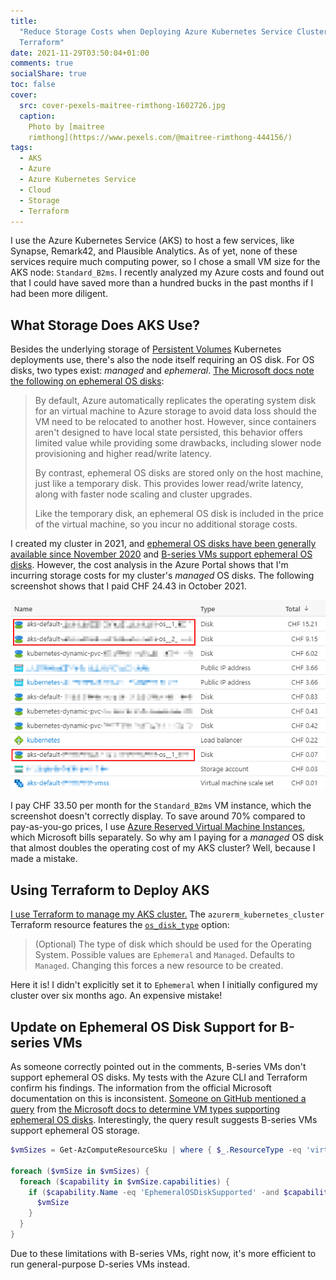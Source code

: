 ```yaml
---
title:
  "Reduce Storage Costs when Deploying Azure Kubernetes Service Clusters with
  Terraform"
date: 2021-11-29T03:50:04+01:00
comments: true
socialShare: true
toc: false
cover:
  src: cover-pexels-maitree-rimthong-1602726.jpg
  caption:
    Photo by [maitree
    rimthong](https://www.pexels.com/@maitree-rimthong-444156/)
tags:
  - AKS
  - Azure
  - Azure Kubernetes Service
  - Cloud
  - Storage
  - Terraform
---
```


I use the Azure Kubernetes Service (AKS) to host a few services, like Synapse,
Remark42, and Plausible Analytics. As of yet, none of these services require
much computing power, so I chose a small VM size for the AKS node:
`Standard_B2ms`. I recently analyzed my Azure costs and found out that I could
have saved more than a hundred bucks in the past months if I had been more
diligent.

<!--more-->

## What Storage Does AKS Use?

Besides the underlying storage of
[Persistent Volumes](https://kubernetes.io/docs/concepts/storage/persistent-volumes/)
Kubernetes deployments use, there's also the node itself requiring an OS disk.
For OS disks, two types exist: _managed_ and _ephemeral_.
[The Microsoft docs note the following on ephemeral OS disks](https://docs.microsoft.com/en-us/azure/aks/cluster-configuration#ephemeral-os):

> By default, Azure automatically replicates the operating system disk for an
> virtual machine to Azure storage to avoid data loss should the VM need to be
> relocated to another host. However, since containers aren't designed to have
> local state persisted, this behavior offers limited value while providing some
> drawbacks, including slower node provisioning and higher read/write latency.
>
> By contrast, ephemeral OS disks are stored only on the host machine, just like
> a temporary disk. This provides lower read/write latency, along with faster
> node scaling and cluster upgrades.
>
> Like the temporary disk, an ephemeral OS disk is included in the price of the
> virtual machine, so you incur no additional storage costs.

I created my cluster in 2021, and
[ephemeral OS disks have been generally available since November 2020](https://github.com/Azure/AKS/releases/tag/2020-11-16)
and
[B-series VMs support ephemeral OS disks](https://docs.microsoft.com/en-us/azure/virtual-machines/sizes-b-series-burstable).
However, the cost analysis in the Azure Portal shows that I'm incurring storage
costs for my cluster's _managed_ OS disks. The following screenshot shows that I
paid CHF 24.43 in October 2021.

![Screenshot of my October 2021 Azure Kubernetes Cluster costs in the Azure Portal](azure-portal-cost-analysis.png)

I pay CHF 33.50 per month for the `Standard_B2ms` VM instance, which the
screenshot doesn't correctly display. To save around 70% compared to
pay-as-you-go prices, I use
[Azure Reserved Virtual Machine Instances](https://azure.microsoft.com/en-us/pricing/reserved-vm-instances/),
which Microsoft bills separately. So why am I paying for a _managed_ OS disk
that almost doubles the operating cost of my AKS cluster? Well, because I made a
mistake.

## Using Terraform to Deploy AKS

[I use Terraform to manage my AKS cluster.](/blog/use-terraform-to-deploy-an-azure-kubernetes-service-aks-cluster-traefik-2-cert-manager-and-lets-encrypt-certificates)
The `azurerm_kubernetes_cluster` Terraform resource features the
[`os_disk_type`](https://registry.terraform.io/providers/hashicorp/azurerm/latest/docs/resources/kubernetes_cluster#os_disk_type)
option:

> (Optional) The type of disk which should be used for the Operating System.
> Possible values are `Ephemeral` and `Managed`. Defaults to `Managed`. Changing
> this forces a new resource to be created.

Here it is! I didn't explicitly set it to `Ephemeral` when I initially
configured my cluster over six months ago. An expensive mistake!

## Update on Ephemeral OS Disk Support for B-series VMs

As someone correctly pointed out in the comments, B-series VMs don't support
ephemeral OS disks. My tests with the Azure CLI and Terraform confirm his
findings. The information from the official Microsoft documentation on this is
inconsistent.
[Someone on GitHub mentioned a query](https://github.com/MicrosoftDocs/azure-docs/issues/75465#issuecomment-987248830)
from
[the Microsoft docs to determine VM types supporting ephemeral OS disks](https://docs.microsoft.com/en-us/azure/virtual-machines/ephemeral-os-disks#frequently-asked-questions).
Interestingly, the query result suggests B-series VMs support ephemeral OS
storage.

```powershell
$vmSizes = Get-AzComputeResourceSku | where { $_.ResourceType -eq 'virtualMachines' -and $_.Locations.Contains('CentralUSEUAP') }

foreach ($vmSize in $vmSizes) {
  foreach ($capability in $vmSize.capabilities) {
    if ($capability.Name -eq 'EphemeralOSDiskSupported' -and $capability.Value -eq 'true') {
      $vmSize
    }
  }
}
```

Due to these limitations with B-series VMs, right now, it's more efficient to
run general-purpose D-series VMs instead.
